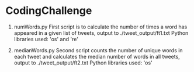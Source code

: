 # CodingChallenge

1. numWords.py
First script is to calculate the number of times a word has appeared in a given list of tweets, output to ./tweet_output/ft1.txt
Python libraries used: 'os' and 're'

2. medianWords.py
Second script counts the number of unique words in each tweet and calculates the median number of words in all tweets, output to ./tweet_output/ft2.txt
Python libraries used: 'os'
